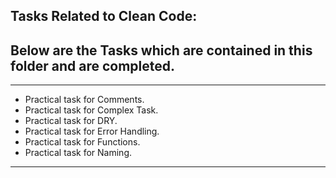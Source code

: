 ## Tasks Related to Clean Code:

## Below are the Tasks which are contained in this folder and are completed.
---------
* Practical task for Comments.
* Practical task for Complex Task.
* Practical task for DRY.
* Practical task for Error Handling.
* Practical task for Functions.
* Practical task for Naming.
---------



